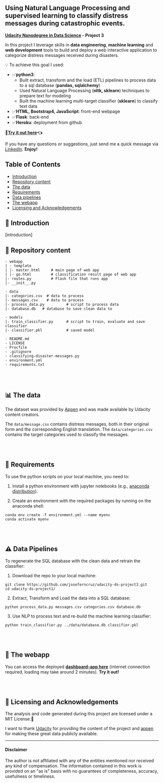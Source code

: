 Using Natural Language Processing and supervised learning to classify distress messages during catastrophic events.
---
**[Udacity Nanodegree in Data Science](https://www.udacity.com/course/data-scientist-nanodegree--nd025) - Project 3**


In this project I leverage skills in **data engineering**, **machine learning** and **web development** tools to build and deploy a web interactive application to categorize distress messages received during disasters.

💡 To achieve this goal I used:
- ✅**python3**:
  - Built extract, transform and the load (ETL) pipelines to process data to a sql database (__pandas, sqlalchemy__)
  - Used Natural Language Processing (__nltk, sklearn__) techniques to prepare text for modeling
  - Built the machine learning multi-target classifier (__sklearn__) to classify text data
- ✅**HTML, Bootstrap4, JavaScript**: front-end webpage
- ✅**Flask**: back-end
- ✅**Heroku**: deployment from github

**🔴[Try it out here](https://classifying-disaster-messages.herokuapp.com/)👈**


If you have any questions or suggestions, just send me a quick message via [LinkedIn](https://www.linkedin.com/in/josecruz-phd/). **Enjoy!**


## Table of Contents

- [Introduction](#introduction)
- [Repository content](#repository-content)
- [The data](#the-data)
- [Requirements](#requirements)
- [Data pipelines](#data-pipelines)
- [The webapp](#the-webapp)
- [Licensing and Acknowledgements](#licensing-and-acknowledgements)


## 📖 Introduction

[introduction]


## 📂 Repository content

    - webapp
    | - template
    | |- master.html     # main page of web app
    | |- go.html         # classification result page of web app
    |- routes.py         # Flask file that runs app
    |- __init__.py

    - data
    |- categories.csv  # data to process
    |- messages.csv    # data to process
    |- process_data.py          # script to process data
    |- database.db   # database to save clean data to

    - models
    |- train_classifier.py      # script to train, evaluate and save classifier
    |- classifier.pkl           # saved model

    - README.md
    - LICENSE
    - Procfile
    - .gitignore
    - classifying-disaster-messages.py
    - environment.yml
    - requirements.txt
<br> </br>

## 📊 The data

The dataset was provided by [Appen](https://appen.com/) and was made available by Udacity content creators.

The `data/message.csv` contains distress messages, both in their original form and the corresponding English translation. The `data/categories.csv` contains the target categories used to classify the messages.

<br> </br>
## 🔨 Requirements

To use the python scripts on your local machine, you need to:

1. Install a python environment with jupyter notebooks (e.g., [anaconda distribution](https://www.anaconda.com/products/individual)).

2. Create an environment with the required packages by running on the anaconda shell:
```
conda env create -f environment.yml --name myenv
conda activate myenv
```

<br> </br>
## ⚠️ Data Pipelines

To regenerate the SQL database with the clean data and retrain the classifier:

1. Download the repo to your local machine:

  ```
  git clone https://github.com/joseferncruz/udacity-ds-project3.git
  cd udacity-ds-project1/
  ```

2. Extract, Transform and Load the data into a SQL database:

  ```
  python process_data.py messages.csv categories.csv database.db
  ```
3. Use NLP to process text and re-build the machine learning classifier:

  ```
  python train_classifier.py ../data/database.db classifier.pkl
  ```

<br> </br>
## 🔗 The webapp

You can access the deployed **[dashboard-app here](https://classifying-disaster-messages.herokuapp.com/)** (internet connection required, loading may take around 2 minutes). __Try it out!__

<br> </br>
## 📃 Licensing and Acknowledgements

The analysis and code generated during this project are licensed under a MIT License.⃣

I want to thank [Udacity](https://www.udacity.com/) for providing the content of the project and [appen](https://appen.com/) for making these great data publicly available.


---
<h4 id="disclaimer">Disclaimer</h4>
 The author is not affiliated with any of the entities mentioned nor received any kind of compensation. The information contained in this work is provided on an "as is" basis with no guarantees of completeness, accuracy, usefulness or timeliness.
